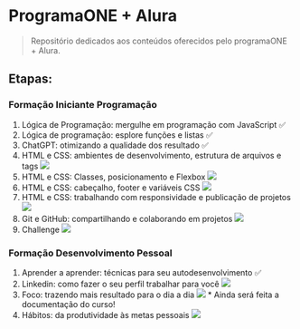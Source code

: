 # ProgramaONE + Alura
> Repositório dedicados aos conteúdos oferecidos pelo programaONE + Alura.

## Etapas: 

### Formação Iniciante Programação

1. Lógica de Programação: mergulhe em programação com JavaScript :white_check_mark:
2. Lógica de programação: esplore funções e listas :white_check_mark:
3. ChatGPT: otimizando a qualidade dos resultado :white_check_mark:
4. HTML e CSS: ambientes de desenvolvimento, estrutura de arquivos e tags ![](https://geps.dev/progress/0) 
5. HTML e CSS: Classes, posicionamento e Flexbox ![](https://geps.dev/progress/0)
6. HTML e CSS: cabeçalho, footer e variáveis CSS ![](https://geps.dev/progress/0)
7. HTML e CSS: trabalhando com responsividade e publicação de projetos ![](https://geps.dev/progress/0)
8. Git e GitHub: compartilhando e colaborando em projetos ![](https://geps.dev/progress/0)
9. Challenge ![](https://geps.dev/progress/0)

### Formação Desenvolvimento Pessoal

1. Aprender a aprender: técnicas para seu autodesenvolvimento :white_check_mark:
2. Linkedin: como fazer o seu perfil trabalhar para você ![](https://geps.dev/progress/0)
3. Foco: trazendo mais resultado para o dia a dia ![](https://geps.dev/progress/45) * Ainda será feita a documentação do curso!
4. Hábitos: da produtividade às metas pessoais ![](https://geps.dev/progress/0)